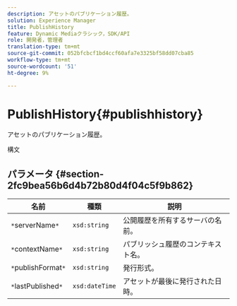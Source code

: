 ```yaml
---
description: アセットのパブリケーション履歴。
solution: Experience Manager
title: PublishHistory
feature: Dynamic Mediaクラシック，SDK/API
role: 開発者，管理者
translation-type: tm+mt
source-git-commit: 052bfcbcf1bd4ccf60afa7e3325bf58dd07cba85
workflow-type: tm+mt
source-wordcount: '51'
ht-degree: 9%

---
```



# PublishHistory{#publishhistory}

アセットのパブリケーション履歴。

構文

## パラメータ {#section-2fc9bea56b6d4b72b80d4f04c5f9b862}

| 名前 | 種類 | 説明 |
|---|---|---|
| `*`serverName`*` | `xsd:string` | 公開履歴を所有するサーバの名前。 |
| `*`contextName`*` | `xsd:string` | パブリッシュ履歴のコンテキスト名。 |
| `*`publishFormat`*` | `xsd:string` | 発行形式。 |
| `*`lastPublished`*` | `xsd:dateTime` | アセットが最後に発行された日時。 |

